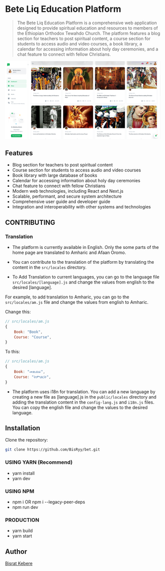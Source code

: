 # Bete Liq Education Platform

> The Bete Liq Education Platform is a comprehensive web application designed to provide spiritual education and resources to members of the Ethiopian Orthodox Tewahdo Church. The platform features a blog section for
> teachers to post spiritual content, a course section for students to access audio and video courses, a book library, a calendar for accessing information about holy day ceremonies, and a chat feature to connect with
> fellow Christians.

![Logo](./public/assets/images/home/for_teachers.png)

## Features

- Blog section for teachers to post spiritual content
- Course section for students to access audio and video courses
- Book library with large database of books
- Calendar for accessing information about holy day ceremonies
- Chat feature to connect with fellow Christians
- Modern web technologies, including React and Next.js
- Scalable, performant, and secure system architecture
- Comprehensive user guide and developer guide
- Integration and interoperability with other systems and technologies

## CONTRIBUTING

### Translation

- The platform is currently available in English. Only the some parts of the home page are translated to Amharic and Afaan Oromo.

- You can contribute to the translation of the platform by translating the content in the `src/locales` directory.

- To Add Translation to current languages, you can go to the language file `src/locales/[language].js` and change the values from english to the desired [language].

For example, to add translation to Amharic, you can go to the `src/locales/am.js` file and change the values from english to Amharic.

Change this:

```javascript
// src/locales/am.js
{
    Book: "Book",
    Course: "Course",
}
```

To this:

```javascript
// src/locales/am.js
{
    Book: "መጽሐፍ",
    Course: "ትምህርት",
}
```

- The platform uses i18n for translation. You can add a new language by creating a new file as [language].js in the `public/locales` directory and adding the translation content in the `config-lang.js` and `i18n.js` files. You can copy the english file and change the values to the desired language.

## Installation

Clone the repository:

```bash
git clone https://github.com/BisRyy/bet.git
```

### USING YARN (Recommend)

- yarn install
- yarn dev

### USING NPM

- npm i OR npm i --legacy-peer-deps
- npm run dev

### PRODUCTION

- yarn build
- yarn start

## Author

[Bisrat Kebere](https://bisry.me)
